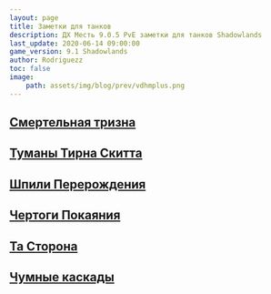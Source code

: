 ```yaml
---
layout: page
title: Заметки для танков 
description: ДХ Месть 9.0.5 PvE заметки для танков Shadowlands
last_update: 2020-06-14 09:00:00
game_version: 9.1 Shadowlands
author: Rodriguezz
toc: false
image:
    path: assets/img/blog/prev/vdhmplus.png
---
```


<div class="gridtn boss-overview">
<a href="/guide/tank_tips/necrotic-wake" class="">
<div class="cardtn boss-card" style="background-image: url(&quot;https://tanknotes.com/storage/uploads/2020/11/15/5fb17b55a4326NW.webp&quot;);background-size: cover;background-position: center center;">
<div><div class="boss-background" style="filter: hue-rotate(73deg);"></div> <!----> <h2 class="quadrata text-shadow">
            Смертельная тризна
</h2></div> <div class="bordertn"></div></div></a>

<a href="/guide/tank_tips/mists-of-tirna-scithe" class="">
<div class="cardtn boss-card" style="background-image: url(&quot;https://tanknotes.com/storage/uploads/2020/11/15/5fb17b8270aadMoTS.webp&quot;);background-size: cover;background-position: center center;">
<div><div class="boss-background" style="filter: hue-rotate(73deg);"></div> <!----> <h2 class="quadrata text-shadow">
            Туманы Тирна Скитта
</h2></div> <div class="bordertn"></div></div></a>

<a href="/guide/tank_tips/spires-of-ascension" class="">
<div class="cardtn boss-card" style="background-image: url(&quot;https://tanknotes.com/storage/uploads/2020/11/15/5fb1788a55670SoA.webp&quot;);background-size: cover;background-position: center center;">
<div><div class="boss-background" style="filter: hue-rotate(73deg);"></div> <!----> <h2 class="quadrata text-shadow">
            Шпили Перерождения
</h2></div> <div class="bordertn"></div></div></a>

<a href="/guide/tank_tips/halls-of-atonement" class="">
<div class="cardtn boss-card" style="background-image: url(&quot;https://tanknotes.com/storage/uploads/2020/11/15/5fb17b1a4ff31HoA.webp&quot;);background-size: cover;background-position: center center;">
<div><div class="boss-background" style="filter: hue-rotate(73deg);"></div> <!----> <h2 class="quadrata text-shadow">
           Чертоги Покаяния
</h2></div> <div class="bordertn"></div></div></a>

<a href="/guide/tank_tips/de-other-side" class="">
<div class="cardtn boss-card" style="background-image: url(&quot;https://tanknotes.com/storage/uploads/2020/11/15/5fb179735d52fDoS.webp&quot;);background-size: cover;background-position: center center;">
<div><div class="boss-background" style="filter: hue-rotate(73deg);"></div> <!----> <h2 class="quadrata text-shadow">
           Та Сторона
</h2></div> <div class="bordertn"></div></div></a>

<a href="/guide/tank_tips/plaguefall" class="">
<div class="cardtn boss-card" style="background-image: url(&quot;https://tanknotes.com/storage/uploads/2020/11/15/5fb178fa67918PF.webp&quot;);background-size: cover;background-position: center center;">
<div><div class="boss-background" style="filter: hue-rotate(73deg);"></div> <!----> <h2 class="quadrata text-shadow">
            Чумные каскады
</h2></div> <div class="bordertn"></div></div></a>

</div>